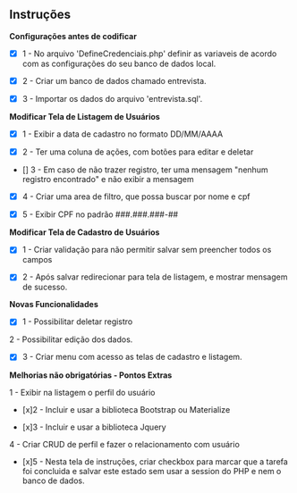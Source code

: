 ## Instruções

**Configurações antes de codificar**

- [x] 1 - No arquivo 'DefineCredenciais.php' definir as variaveis de acordo com as configurações do seu banco de dados local.

- [x] 2 - Criar um banco de dados chamado entrevista.

- [x] 3 - Importar os dados do arquivo 'entrevista.sql'.

**Modificar Tela de Listagem de Usuários**

- [x] 1 - Exibir a data de cadastro no formato DD/MM/AAAA

- [x] 2 - Ter uma coluna de ações, com botões para editar e deletar

- [] 3 - Em caso de não trazer registro, ter uma mensagem "nenhum registro encontrado" e não exibir a mensagem

- [x] 4 - Criar uma area de filtro, que possa buscar por nome e cpf

- [x] 5 - Exibir CPF no padrão ###.###.###-##

**Modificar Tela de Cadastro de Usuários**

- [x] 1 - Criar validação para não permitir salvar sem preencher todos os campos

- [x] 2 - Após salvar redirecionar para tela de listagem, e mostrar mensagem de sucesso.

**Novas Funcionalidades**

- [x] 1 - Possibilitar deletar registro

2 - Possibilitar edição dos dados.

- [x] 3 - Criar menu com acesso as telas de cadastro e listagem.

**Melhorias não obrigatórias - Pontos Extras**

1 - Exibir na listagem o perfil do usuário

- [x]2 - Incluir e usar a biblioteca Bootstrap ou Materialize

- [x]3 - Incluir e usar a biblioteca Jquery

4 - Criar CRUD de perfil e fazer o relacionamento com usuário

- [x]5 - Nesta tela de instruções, criar checkbox para marcar que a tarefa foi concluida e salvar este estado sem usar a session do PHP e nem o banco de dados.
